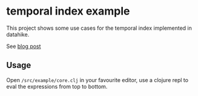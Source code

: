 # temporal index example

This project shows some use cases for the temporal index implemented in datahike.

See [blog post](https://lambdaforge.io/articles)

## Usage

Open `/src/example/core.clj` in your favourite editor, use a clojure repl to
eval the expressions from top to bottom. 

